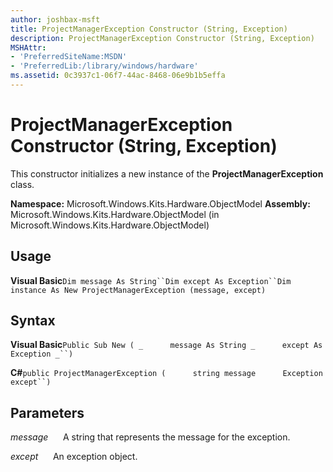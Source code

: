 ```yaml
---
author: joshbax-msft
title: ProjectManagerException Constructor (String, Exception)
description: ProjectManagerException Constructor (String, Exception)
MSHAttr:
- 'PreferredSiteName:MSDN'
- 'PreferredLib:/library/windows/hardware'
ms.assetid: 0c3937c1-06f7-44ac-8468-06e9b1b5effa
---
```


# ProjectManagerException Constructor (String, Exception)


This constructor initializes a new instance of the **ProjectManagerException** class.

**Namespace:** Microsoft.Windows.Kits.Hardware.ObjectModel **Assembly:** Microsoft.Windows.Kits.Hardware.ObjectModel (in Microsoft.Windows.Kits.Hardware.ObjectModel)

## Usage


**Visual Basic**`Dim message As String``Dim except As Exception``Dim instance As New ProjectManagerException (message, except)`

## Syntax


**Visual Basic**`Public Sub New ( _`           `message As String _`           `except As Exception _``)`

**C#**`public ProjectManagerException (`           `string message`           `Exception except``)`

## Parameters


*message*      A string that represents the message for the exception.

*except*      An exception object.

 

 






